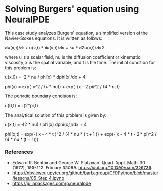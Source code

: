 # Solving Burgers' equation using NeuralPDE

This case study analyzes Burgers' equation, a simplified version of the Navier-Stokes equations. It is written as follows:

  du(x,t)/dt + u(x,t) * du(x,t)/dx = nu * d2u(x,t)/dx2

where u is a scalar field, nu is the diffusion coefficient or kinematic viscosity, x is the spatial variable, and t is the time.
The initial condition for this problem is:

  u(x,0) = -2 * nu / phi(x) * dphi(x)/dx + 4
  
  phi(x) = exp(-x^2 / (4 * nu)) + exp(-(x - 2 pi)^2 / (4 * nu))

The periodic boundary condition is:

  u(0,t) = u(2*pi,t)

The analytical solution of this problem is given by:

  u(x,t) = -(2 * nu) / phi(x) dphi(x,t)/dx + 4 

  phi(x,t) = exp(-( x - 4 * t )^2 / (4 * nu * ( t + 1 )) + exp(-(x - 4 * t - 2 * pi)^2 / (4 * nu * (t + 1)))

### References

- Edward R. Benton and George W. Platzman. Quart. Appl. Math. 30 (1972), 195-212. Primary 35Q99. https://doi.org/10.1090/qam/306736.
- https://nbviewer.jupyter.org/github/barbagroup/CFDPython/blob/master/lessons/05_Step_4.ipynb
- https://juliapackages.com/p/neuralpde

